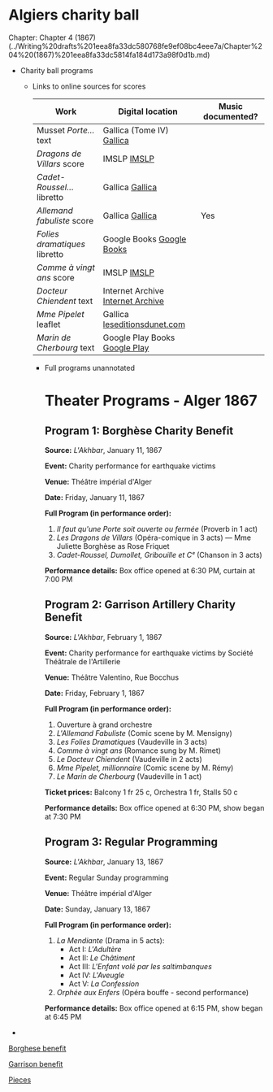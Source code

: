 # Algiers charity ball

Chapter: Chapter 4 (1867) (../Writing%20drafts%201eea8fa33dc580768fe9ef08bc4eee7a/Chapter%204%20(1867)%201eea8fa33dc5814fa184d173a98f0d1b.md)

- Charity ball programs
    - Links to online sources for scores
        
        
        | Work | Digital location | Music documented? |
        | --- | --- | --- |
        | Musset *Porte…* text | Gallica (Tome IV) [Gallica](https://gallica.bnf.fr/ark%3A/12148/bpt6k411493s.texteImage?utm_source=chatgpt.com) |  |
        | *Dragons de Villars* score | IMSLP [IMSLP](https://imslp.org/wiki/Les_dragons_de_Villars_%28Maillart%2C_Aim%C3%A9%29?utm_source=chatgpt.com) |  |
        | *Cadet-Roussel…* libretto | Gallica [Gallica](https://gallica.bnf.fr/ark%3A/12148/bpt6k6493294b.texteImage?utm_source=chatgpt.com) |  |
        | *Allemand fabuliste* score | Gallica [Gallica](https://gallica.bnf.fr/ark%3A/12148/bpt6k11645268?utm_source=chatgpt.com) | Yes |
        | *Folies dramatiques* libretto | Google Books [Google Books](https://books.google.com/books/about/Les_folies_dramatiques_vaudeville_en_5_a.html?id=bJ3hljSElOQC&utm_source=chatgpt.com) |  |
        | *Comme à vingt ans* score | IMSLP [IMSLP](https://imslp.org/wiki/Comme_%C3%A0_vingt_ans_%28Durand%2C_Emile%29) |  |
        | *Docteur Chiendent* text | Internet Archive [Internet Archive](https://archive.org/details/bub_gb_mhsVIlMZaAIC) |  |
        | *Mme Pipelet* leaflet | Gallica [leseditionsdunet.com](https://www.leseditionsdunet.com/livre/theatre-beaumarchais-mme-pipelet-millionnaire-grande-scene-bouffe-paroles-de-ferdinand?utm_source=chatgpt.com) |  |
        | *Marin de Cherbourg* text | Google Play Books [Google Play](https://play.google.com/store/books/details/Le_marin_de_Cherbourg_vaudeville_en_un_acte_Volume?gl=US&hl=fr_CH&id=4N9zx5nNBFMC) |  |
        - Full programs unannotated
            
            # Theater Programs - Alger 1867
            
            ## Program 1: Borghèse Charity Benefit
            
            **Source:** *L'Akhbar*, January 11, 1867
            
            **Event:** Charity performance for earthquake victims
            
            **Venue:** Théâtre impérial d'Alger
            
            **Date:** Friday, January 11, 1867
            
            **Full Program (in performance order):**
            
            1. *Il faut qu'une Porte soit ouverte ou fermée* (Proverb in 1 act)
            2. *Les Dragons de Villars* (Opéra-comique in 3 acts) — Mme Juliette Borghèse as Rose Friquet
            3. *Cadet-Roussel, Dumollet, Gribouille et Cᵉ* (Chanson in 3 acts)
            
            **Performance details:** Box office opened at 6:30 PM, curtain at 7:00 PM
            
            ## Program 2: Garrison Artillery Charity Benefit
            
            **Source:** *L'Akhbar*, February 1, 1867
            
            **Event:** Charity performance for earthquake victims by Société Théâtrale de l'Artillerie
            
            **Venue:** Théâtre Valentino, Rue Bocchus
            
            **Date:** Friday, February 1, 1867
            
            **Full Program (in performance order):**
            
            1. Ouverture à grand orchestre
            2. *L'Allemand Fabuliste* (Comic scene by M. Mensigny)
            3. *Les Folies Dramatiques* (Vaudeville in 3 acts)
            4. *Comme à vingt ans* (Romance sung by M. Rimet)
            5. *Le Docteur Chiendent* (Vaudeville in 2 acts)
            6. *Mme Pipelet, millionnaire* (Comic scene by M. Rémy)
            7. *Le Marin de Cherbourg* (Vaudeville in 1 act)
            
            **Ticket prices:** Balcony 1 fr 25 c, Orchestra 1 fr, Stalls 50 c
            
            **Performance details:** Box office opened at 6:30 PM, show began at 7:30 PM
            
            ## Program 3: Regular Programming
            
            **Source:** *L'Akhbar*, January 13, 1867
            
            **Event:** Regular Sunday programming
            
            **Venue:** Théâtre impérial d'Alger
            
            **Date:** Sunday, January 13, 1867
            
            **Full Program (in performance order):**
            
            1. *La Mendiante* (Drama in 5 acts):
                - Act I: *L'Adultère*
                - Act II: *Le Châtiment*
                - Act III: *L'Enfant volé par les saltimbanques*
                - Act IV: *L'Aveugle*
                - Act V: *La Confession*
            2. *Orphée aux Enfers* (Opéra bouffe - second performance)
            
            **Performance details:** Box office opened at 6:15 PM, show began at 6:45 PM
            
    
- 

[Borghese benefit](Algiers%20charity%20ball%201fda8fa33dc580f9b9b1e32e6149ba2a/Borghese%20benefit%201fda8fa33dc5807e9d31d991f07a8c22.csv)

[Garrison benefit](Algiers%20charity%20ball%201fda8fa33dc580f9b9b1e32e6149ba2a/Garrison%20benefit%201fda8fa33dc580c6bdf9dbb6f4be371b.csv)

[Pieces](Algiers%20charity%20ball%201fda8fa33dc580f9b9b1e32e6149ba2a/Pieces%201fda8fa33dc5800e8003c274e3f69d32.csv)